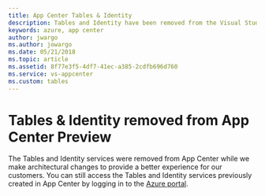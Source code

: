 ```yaml
---
title: App Center Tables & Identity
description: Tables and Identity have been removed from the Visual Studio App Center Preview.
keywords: azure, app center
author: jwargo
ms.author: jowargo
ms.date: 05/21/2018
ms.topic: article
ms.assetid: 8f77e3f5-4df7-41ec-a385-2cdfb696d760
ms.service: vs-appcenter
ms.custom: tables
---
```


# Tables & Identity removed from App Center Preview

The Tables and Identity services were removed from App Center while we make architectural changes to provide a better experience for our customers. You can still access the Tables and Identity services previously created in App Center by logging in to the [Azure portal](https://azure.microsoft.com/).